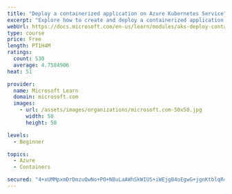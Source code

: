 ```yaml
---
title: "Deploy a containerized application on Azure Kubernetes Service"
excerpt: "Explore how to create and deploy a containerized application by using Azure Kubernetes Service declarative manifest files."
webUrl: https://docs.microsoft.com/en-us/learn/modules/aks-deploy-container-app/
type: course
price: Free
length: PT1H4M
ratings:
  count: 530
  average: 4.7584906
heat: 51

provider:
  name: Microsoft Learn
  domain: microsoft.com
  images:
    - url: /assets/images/organizations/microsoft.com-50x50.jpg
      width: 50
      height: 50

levels:
  - Beginner

topics:
  - Azure
  - Containers

secured: "4+xUMMpxmDrDmzuQwNo+PO+NBuLaAWhSkWIUS+iWEjgB4oEgwG+jgnKtblqR4Tkp3AXsCDrYEbBEYTEWF7ADGszxNAJj5Sdn1KUWQ74AVV8tzHhpKhsE72wT0K7tB44pJ7JnnT+AQvY3f2dzZHkQi/4ge6n6Eni6wflUg18hj4waocQS2BP+rD93Sg1s5KGt1w24V/xcc6v+yCc/Ysnkpbw+YTm71xctmlV4BV3rUHwuoE03yW7vVVjMoNGGkVqCMWxgV99sMe8vVL9h2FoDS3J3hrc7UtYKPcRjnNp6hyzzfzjMCk/xnO8fn2SLkY6XB+X19t3a0KHTNBBeZC4/1MLAUfDWAYQ87vzZHsSACcz4ehR54jaGRnfdBzcN4GRLE7a+K/+Zj2BRklrlRmf3Tdr1FgvAnsz3XcYx5OfEkBc=;EGs4Ai016SuWVY0ul9aJQA=="
---
```


